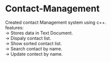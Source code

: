 # Contact-Management
<p> Created contact Management system using c++. 
  <br>
  features:
  <br>-> Stores data in Text Document.
  <br>-> Dispaly contact list.
  <br>-> Show sorted contact list.
  <br>-> Search contact by name.
  <br>-> Update contect by name.
</p>
